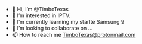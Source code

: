 - 👋 Hi, I’m @TimboTexas
- 👀 I’m interested in IPTV.
- 🌱 I’m currently learning my starlte Samsung 9
- 💞️ I’m looking to collaborate on ...
- 📫 How to reach me TimboTexas@protonmail.com

<!---
TimboTexas/TimboTexas is a ✨ special ✨ repository because its `README.md` (this file) appears on your GitHub profile.
You can click the Preview link to take a look at your changes.
--->
